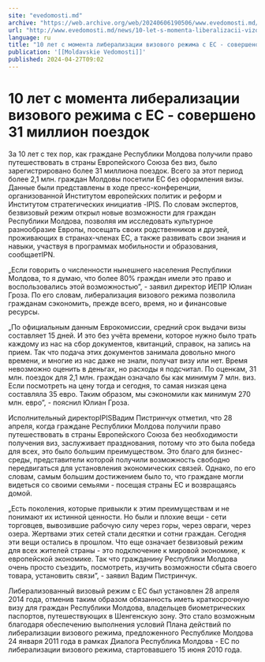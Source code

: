```yaml
---
site: "evedomosti.md"
archive: "https://web.archive.org/web/20240606190506/www.evedomosti.md/news/10-let-s-momenta-liberalizacii-vizovogo-rezhima-s-es-soversh"
url: "http://www.evedomosti.md/news/10-let-s-momenta-liberalizacii-vizovogo-rezhima-s-es-soversh"
language: ru
title: "10 лет с момента либерализации визового режима с ЕС - совершено 31 миллион поездок"
publication: '[[Moldavskie Vedomosti]]'
published: 2024-04-27T09:02
---
```


# 10 лет с момента либерализации визового режима с ЕС - совершено 31 миллион поездок

За 10 лет с тех пор, как граждане Республики Молдова получили право путешествовать в страны Европейского Союза без виз, было зарегистрировано более 31 миллиона поездок. Всего за этот период более 2,1 млн. граждан Молдовы посетили ЕС без оформления визы. Данные были представлены в ходе пресс-конференции, организованной Институтом европейских политик и реформ и Институтом стратегических инициатив -IPIS. По словам экспертов, безвизовый режим открыл новые возможности для граждан Республики Молдова, позволяя им исследовать культурное разнообразие Европы, посещать своих родственников и друзей, проживающих в странах-членах ЕС, а также развивать свои знания и навыки, участвуя в программах мобильности и образования, сообщаетIPN.

„Если говорить о численности нынешнего населения Республики Молдова, то я думаю, что более 80% граждан имели это право и воспользовались этой возможностью”, - заявил директор ИЕПР Юлиан Гроза. По его словам, либерализация визового режима позволила гражданам сэкономить, прежде всего, время, но и финансовые ресурсы.

„По официальным данным Еврокомиссии, средний срок выдачи визы составляет 15 дней. И это без учёта времени, которое нужно было трать каждому из нас на сбор документов, квитанций, справок, на запись на прием. Так что подача этих документов занимала довольно много времени, и многие из нас даже не знали, получат визу или нет. Время невозможно оценить в деньгах, но расходы я подсчитал. По оценкам, 31 млн. поездок для 2,1 млн. граждан означало бы как минимум 7 млн. виз. Если посмотреть на цену тогда и сегодня, то самая низкая цена составляла 35 евро. Таким образом, мы сэкономили как минимум 270 млн. евро”, - пояснил Юлиан Гроза.

Исполнительный директорIPISВадим Пистринчук отметил, что 28 апреля, когда граждане Республики Молдова получили право путешествовать в страны Европейского Союза без необходимости получения виз, заслуживает празднования, потому что это была победа для всех, это было большим преимуществом. Это благо для бизнес-среды, представители которой получили возможность свободно передвигаться для установления экономических связей. Однако, по его словам, самым большим достижением было то, что граждане могли видеться со своими семьями - посещая страны ЕС и возвращаясь домой.

„Есть поколения, которые привыкли к этим преимуществам и не понимают их истинной ценности. Но были и плохие вещи - сети торговцев, вывозившие рабочую силу через горы, через овраги, через озера. Жертвами этих сетей стали десятки и сотни граждан. Сегодня эти вещи остались в прошлом. Что еще означает безвизовый режим для всех жителей страны - это подключение к мировой экономике, к европейской экономике. Так что гражданину Республики Молдова очень просто съездить, посмотреть, изучить возможности сбыта своего товара, установить связи”, - заявил Вадим Пистринчук.

Либерализованный визовый режим с ЕС был установлен 28 апреля 2014 года, отменив таким образом обязанность иметь краткосрочную визу для граждан Республики Молдова, владельцев биометрических паспортов, путешествующих в Шенгенскую зону. Это стало возможным благодаря обеспечению выполнения условий Плана действий по либерализации визового режима, предложенного Республике Молдова 24 января 2011 года в рамках Диалога Республика Молдова - ЕС по либерализации визового режима, стартовавшего 15 июня 2010 года.
